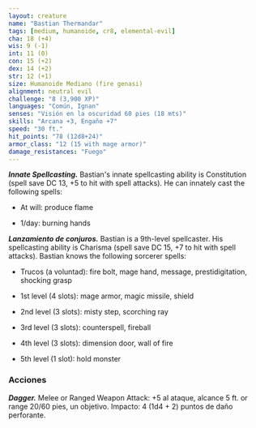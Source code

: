 ```yaml
---
layout: creature
name: "Bastian Thermandar"
tags: [medium, humanoide, cr8, elemental-evil]
cha: 18 (+4)
wis: 9 (-1)
int: 11 (0)
con: 15 (+2)
dex: 14 (+2)
str: 12 (+1)
size: Humanoide Mediano (fire genasi)
alignment: neutral evil
challenge: "8 (3,900 XP)"
languages: "Común, Ignan"
senses: "Visión en la oscuridad 60 pies (18 mts)"
skills: "Arcana +3, Engaño +7"
speed: "30 ft."
hit_points: "78 (12d8+24)"
armor_class: "12 (15 with mage armor)"
damage_resistances: "Fuego"
---
```


***Innate Spellcasting.*** Bastian's innate spellcasting ability is Constitution (spell save DC 13, +5 to hit with spell attacks). He can innately cast the following spells:

* At will: produce flame

* 1/day: burning hands

***Lanzamiento de conjuros.*** Bastian is a 9th-level spellcaster. His spellcasting ability is Charisma (spell save DC 15, +7 to hit with spell attacks). Bastian knows the following sorcerer spells:

* Trucos (a voluntad): fire bolt, mage hand, message, prestidigitation, shocking grasp

* 1st level (4 slots): mage armor, magic missile, shield

* 2nd level (3 slots): misty step, scorching ray

* 3rd level (3 slots): counterspell, fireball

* 4th level (3 slots): dimension door, wall of fire

* 5th level (1 slot): hold monster

### Acciones

***Dagger.*** Melee or Ranged Weapon Attack: +5 al ataque, alcance 5 ft. or range 20/60 pies, un objetivo. Impacto: 4 (1d4 + 2) puntos de daño perforante.